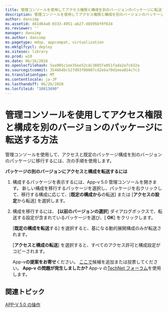 ```yaml
---
title: 管理コンソールを使用してアクセス権限と構成を別のバージョンのパッケージに転送する方法
description: 管理コンソールを使用してアクセス権限と構成を別のバージョンのパッケージに転送する方法
author: dansimp
ms.assetid: d41d64a0-0333-4951-ab27-db595bf0f634
ms.reviewer: ''
manager: dansimp
ms.author: dansimp
ms.pagetype: mdop, appcompat, virtualization
ms.mktglfcycl: deploy
ms.sitesec: library
ms.prod: w10
ms.date: 06/16/2016
ms.openlocfilehash: 5aa905c1ee35ee52cdc3885fa051fada2e7cb32a
ms.sourcegitcommit: 354664bc527d93f80687cd2eba70d1eea024c7c3
ms.translationtype: MT
ms.contentlocale: ja-JP
ms.lasthandoff: 06/26/2020
ms.locfileid: "10813690"
---
```

# 管理コンソールを使用してアクセス権限と構成を別のバージョンのパッケージに転送する方法


管理コンソールを使用して、アクセスと既定のパッケージ構成を別のバージョンのパッケージに移行するには、次の手順を使用します。

**パッケージの別のバージョンにアクセスと構成を転送するには**

1.  構成するパッケージを表示するには、App-v 5.0 管理コンソールを開きます。 新しい構成を移行するパッケージを選択し、パッケージを右クリックして、移行する構成に応じて、[**既定の構成から**の転送] または [**アクセスの設定**から転送] を選択します。

2.  構成を移行するには、 **[以前のバージョンの選択**] ダイアログボックスで、転送する設定が含まれているパッケージを選び、[ **OK**] をクリックします。

    [**既定の構成を転送**する] を選択すると、基になる動的展開構成のみが転送されます。

    [**アクセスと構成の転送**] を選択すると、すべてのアクセス許可と構成設定がコピーされます。

    App-v**の提案をお寄せ**ください。 [ここで](http://appv.uservoice.com/forums/280448-microsoft-application-virtualization)候補を追加または投票してください。 **App-v の問題が発生しましたか?** App-v の[TechNet フォーラム](https://social.technet.microsoft.com/Forums/home?forum=mdopappv)を使用します。

## 関連トピック


[APP-V 5.0 の操作](operations-for-app-v-50.md)

 

 






